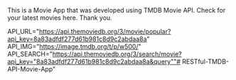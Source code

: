 This is a Movie App that was developed using TMDB Movie API. Check for your latest movies here. Thank you.

API_URL="https://api.themoviedb.org/3/movie/popular?api_key=8a83adfdf277d61b981c8d9c2abdaa8a"
API_IMG="https://image.tmdb.org/t/p/w500/"
API_SEARCH="https://api.themoviedb.org/3/search/movie?api_key="8a83adfdf277d61b981c8d9c2abdaa8a&query""# RESTful-TMDB-API-Movie-App" 
